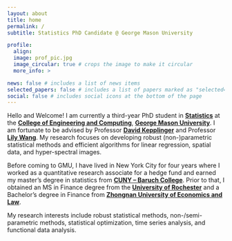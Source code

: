 ```yaml
---
layout: about
title: home
permalink: /
subtitle: Statistics PhD Candidate @ George Mason University

profile:
  align: 
  image: prof_pic.jpg
  image_circular: true # crops the image to make it circular
  more_info: >

news: false # includes a list of news items
selected_papers: false # includes a list of papers marked as "selected={true}"
social: false # includes social icons at the bottom of the page
---
```



Hello and Welcome! I am currently a third-year PhD student in **[Statistics](https://statistics.gmu.edu/)** at the **[College of Engineering and Computing](https://cec.gmu.edu/)**, **[George Mason University](https://www2.gmu.edu)**. I am fortunate to be advised by Professor **[David Kepplinger](https://www.dkepplinger.org/)** and Professor **[Lily Wang](https://sites.google.com/view/lilywang/)**. My research focuses on developing robust (non-)parametric statistical methods and efficient algorithms for linear regression, spatial data, and hyper-spectral images.

Before coming to GMU, I have lived in New York City for four years where I worked as a quantitative research associate for a hedge fund and earned my master’s degree in statistics from **[CUNY – Baruch College](https://zicklin.baruch.cuny.edu/academic-programs/graduate/ms/statistics/)**. Prior to that, I obtained an MS in Finance degree from the **[University of Rochester](https://simon.rochester.edu/)** and a Bachelor’s degree in Finance from **[Zhongnan University of Economics and Law](http://www.zuel.edu.cn/)**.

<!-- <p style="color:var(--global-text-color)" align="justify"> -->
My research interests include robust statistical methods, non-/semi-parametric methods, statistical optimization, time series analysis, and functional data analysis.
<!-- </p> -->  


